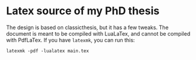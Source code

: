 # Latex source of my PhD thesis

The design is based on classicthesis, but it has a few tweaks.
The document is meant to be compiled with LuaLaTex,
and cannot be compiled with PdfLaTex.
If you have `latexmk`, you can run this:

```
latexmk -pdf -lualatex main.tex
```
